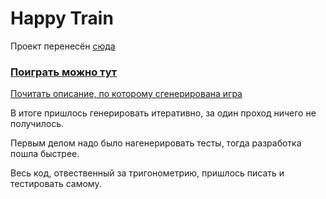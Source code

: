 # Happy Train

Проект перенесён [сюда](https://github.com/dmitryweiner/happy-train)

### [Поиграть можно тут](http://dmitryweiner.github.io/happy-train)

[Почитать описание, по которому сгенерирована игра](README_prev)

В итоге пришлось генерировать итеративно, за один проход ничего не получилось.

Первым делом надо было нагенерировать тесты, тогда разработка пошла быстрее.

Весь код, отвественный за тригонометрию, пришлось писать и тестировать самому.